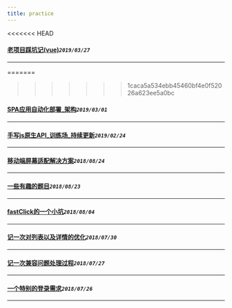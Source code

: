 ```yaml
---
title: practice
---
```

<<<<<<< HEAD
 #### [老项目踩坑记(vue)](/blog/20190327_oldProjectBug.md)_`2019/03/27`_
*****
=======
>>>>>>> 1caca5a534ebb45460bf4e0f52026a623ee5a0bc
 #### [SPA应用自动化部署_架构](/blog/20190301_autoPublish.md)_`2019/03/01`_
*****
 #### [手写js原生API_训练场_持续更新](/blog/20190224_jsApiCode.md)_`2019/02/24`_
*****
 #### [移动端屏幕适配解决方案](/blog/20180824_remLayout.md)_`2018/08/24`_
*****
 #### [一些有趣的题目](/blog/20180823_qs.md)_`2018/08/23`_
*****
 #### [fastClick的一个小坑](/blog/20180804_fastclick.md)_`2018/08/04`_
*****
 #### [记一次对列表以及详情的优化](/blog/20180730_optimizationListDetail.md)_`2018/07/30`_
*****
 #### [记一次兼容问题处理过程](/blog/20180727_npmCompatibleBug.md)_`2018/07/27`_
*****
 #### [一个特别的登录需求](/blog/20180726_login.md)_`2018/07/26`_
*****